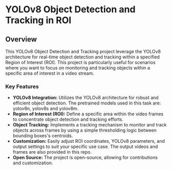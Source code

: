 # YOLOv8 Object Detection and Tracking in ROI 

## Overview

This YOLOv8 Object Detection and Tracking project leverage the YOLOv8 architecture for real-time object detection and tracking within a specified Region of Interest (ROI). This project is particularly useful for scenarios where you want to focus on monitoring and tracking objects within a specific area of interest in a video stream.

### Key Features

- **YOLOv8 Integration:** Utilizes the YOLOv8 architecture for robust and efficient object detection. The pretrained models used in this task are: yolov8n, yolov8s and yolov8m.
- **Region of Interest (ROI):** Define a specific area within the video frames to concentrate object detection and tracking efforts.
- **Object Tracking:** Implements a tracking mechanism to monitor and track objects across frames by using a simple thresholding logic between bounding boxes's centroids.
- **Customization:** Easily adjust ROI coordinates, YOLOv8 parameters, and output settings to suit your specific use case. The output videos and frames are also provided in this repo.
- **Open Source:** The project is open-source, allowing for contributions and customization.
